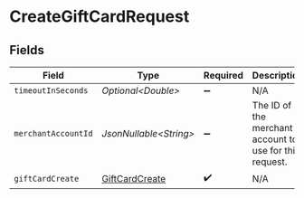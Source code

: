 # CreateGiftCardRequest


## Fields

| Field                                                       | Type                                                        | Required                                                    | Description                                                 |
| ----------------------------------------------------------- | ----------------------------------------------------------- | ----------------------------------------------------------- | ----------------------------------------------------------- |
| `timeoutInSeconds`                                          | *Optional\<Double>*                                         | :heavy_minus_sign:                                          | N/A                                                         |
| `merchantAccountId`                                         | *JsonNullable\<String>*                                     | :heavy_minus_sign:                                          | The ID of the merchant account to use for this request.     |
| `giftCardCreate`                                            | [GiftCardCreate](../../models/components/GiftCardCreate.md) | :heavy_check_mark:                                          | N/A                                                         |